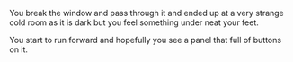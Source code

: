 You break the window and pass through it and ended up at a very strange cold room as it is dark but you feel something under neat your feet.

You start to run forward and hopefully you see a panel that full of buttons on it.
